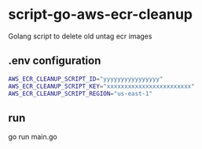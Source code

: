 # script-go-aws-ecr-cleanup

Golang script to delete old untag ecr images

## .env configuration

``` bash
AWS_ECR_CLEANUP_SCRIPT_ID="yyyyyyyyyyyyyyyy"
AWS_ECR_CLEANUP_SCRIPT_KEY="xxxxxxxxxxxxxxxxxxxxxxxx"
AWS_ECR_CLEANUP_SCRIPT_REGION="us-east-1"
```

## run

go run main.go
